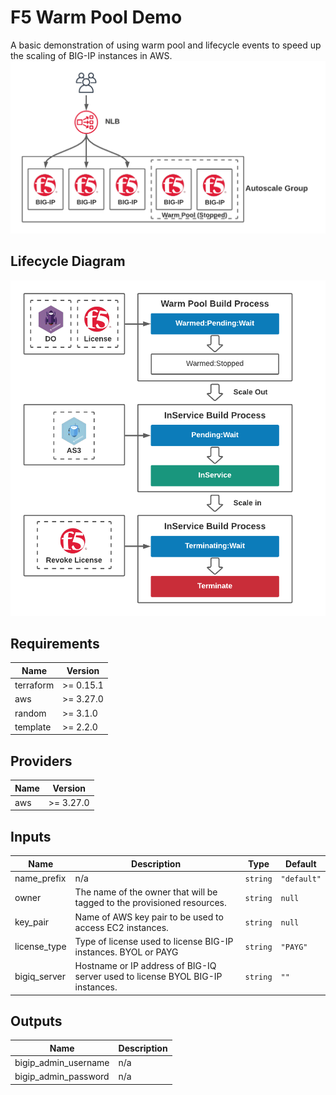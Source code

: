 # F5 Warm Pool Demo
A basic demonstration of using warm pool and lifecycle events to speed up the scaling of BIG-IP instances in AWS.
![Architecture diagram](images/2.png)

## Lifecycle Diagram
![Lifecycle Hooks Diagram](images/1.png)

<!-- BEGINNING OF PRE-COMMIT-TERRAFORM DOCS HOOK -->
## Requirements

| Name | Version |
|------|---------|
| terraform | >= 0.15.1 |
| aws | >= 3.27.0 |
| random | >= 3.1.0 |
| template | >= 2.2.0 |

## Providers

| Name | Version |
|------|---------|
| aws | >= 3.27.0 |

## Inputs

| Name | Description | Type | Default |
|------|-------------|------|---------|
| name\_prefix | n/a | `string` | `"default"` |
| owner | The name of the owner that will be tagged to the provisioned resources. | `string` | `null` |
| key\_pair | Name of AWS key pair to be used to access EC2 instances. | `string` | `null` |
| license\_type | Type of license used to license BIG-IP instances. BYOL or PAYG | `string` | `"PAYG"` |
| bigiq\_server | Hostname or IP address of BIG-IQ server used to license BYOL BIG-IP instances. | `string` | `""` |

## Outputs

| Name | Description |
|------|-------------|
| bigip\_admin\_username | n/a |
| bigip\_admin\_password | n/a |

<!-- END OF PRE-COMMIT-TERRAFORM DOCS HOOK -->